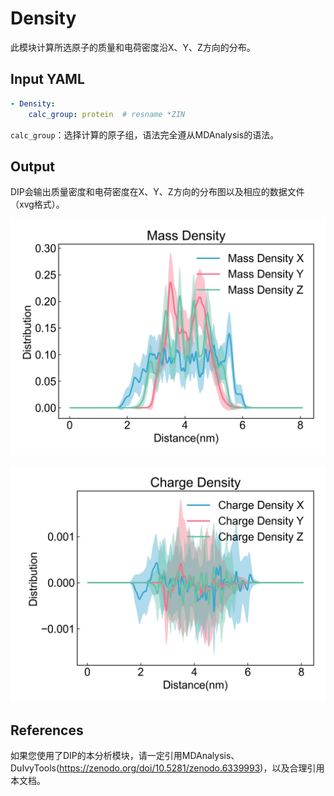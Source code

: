 # Density

此模块计算所选原子的质量和电荷密度沿X、Y、Z方向的分布。

## Input YAML

```yaml
- Density:
    calc_group: protein  # resname *ZIN
```

`calc_group`：选择计算的原子组，语法完全遵从MDAnalysis的语法。


## Output

DIP会输出质量密度和电荷密度在X、Y、Z方向的分布图以及相应的数据文件（xvg格式）。

![Mass density](static/Density_Mass_density_XYZ.png)

![charge density](static/Density_Charge_density_XYZ.png)


## References

如果您使用了DIP的本分析模块，请一定引用MDAnalysis、DuIvyTools(https://zenodo.org/doi/10.5281/zenodo.6339993)，以及合理引用本文档。
